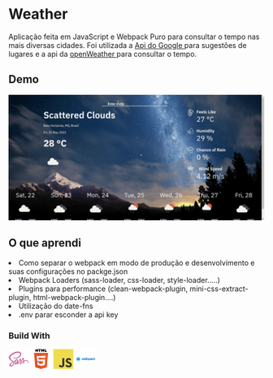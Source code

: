 # Weather
Aplicação feita em JavaScript e Webpack Puro para consultar o tempo nas mais diversas cidades. Foi utilizada a <a href='https://developers.google.com/maps/documentation/places/web-service/overview?hl=vi' target="_blank">Api do Google </a> para sugestões de lugares e a api da <a href="https://openweathermap.org/api" target="_blank"> openWeather </a> para consultar o tempo.

## Demo
<p align="center">
  <img src="/demo/demo.gif" />
</p>

## O que aprendi
<li> Como separar o webpack em modo de produção e desenvolvimento e suas configurações no packge.json </li>
<li> Webpack Loaders (sass-loader, css-loader, style-loader.....) </li>
<li> Plugins para performance (clean-webpack-plugin, mini-css-extract-plugin, html-webpack-plugin....) </li>
<li> Utilização do date-fns </li>
<li> .env parar esconder a api key </li>

### Build With

<p><img src="https://raw.githubusercontent.com/devicons/devicon/master/icons/sass/sass-original.svg" alt="sass" width="40" height="40"/> </a>
<img src="https://raw.githubusercontent.com/devicons/devicon/master/icons/html5/html5-original-wordmark.svg" alt="html5" width="40" height="40"/> 
<img src="https://raw.githubusercontent.com/devicons/devicon/master/icons/javascript/javascript-original.svg" alt="javascript" width="40" height="40"/>
<img src="https://raw.githubusercontent.com/devicons/devicon/d00d0969292a6569d45b06d3f350f463a0107b0d/icons/webpack/webpack-original-wordmark.svg" alt="webpack" width="40" height="40"/> </p>
